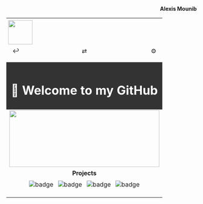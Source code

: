 <!-- Prénom à droite hors de la table -->
<p align="right"><b>Alexis Mounib</b></p>

<!-- Table principale pleine largeur possible -->
<table align="center" width="100%"">

  <!-- Icon en haut à gauche -->
  <tr>
    <td colspan="3" align="left" style="padding:5px;">
      <img src="https://raw.githubusercontent.com/zoyern/badges/main/icon.gif" height="64">
    </td>
  </tr>

  <!-- Ligne des 3 boutons, colonnes égales -->
  <tr>
    <td align="left" width="33%">
      <span style="
        padding: 4px 8px;
        border-radius: 2px;
        width: 60px;
        height: 30px;
        text-align: center;
      ">↩</span>
    </td>
    <td align="center" width="33%">
      <span style="
        padding: 4px 8px;
        border-radius: 2px;
        width: 60px;
        height: 30px;
        text-align: center;
      ">⇄</span>
    </td>
    <td align="right" width="33%">
      <span style="
        padding: 4px 8px;
        border-radius: 2px;
        width: 60px;
        height: 30px;
        text-align: center;
      ">⚙</span>
    </td>
  </tr>

  <!-- Séparateur full width -->
  <tr>
    <td colspan="3">
      <img src="https://raw.githubusercontent.com/zoyern/badges/main/sep.gif" width="100%" height="10">
    </td>
  </tr>

  <!-- Welcome message -->
  <tr>
    <td colspan="3" align="center" bgcolor="#333" style="color: #fff; font-weight: bold; padding: 10px;">
      <h1>👋 Welcome to my GitHub </h1>
    </td>
  </tr>

  <!-- Banner GIF -->
  <tr>
    <td colspan="3">
      <img src="https://raw.githubusercontent.com/zoyern/badges/main/banner.gif" width="100%" height="150px">
    </td>
  </tr>

<!-- Projects -->
<tr>
    <td align="center" colspan="3" width="100%">
      <b>Projects</b>
    </td>
</tr>
<tr>
  <td align="center" colspan="3" width="100%">
<a href="https://github.com/zoyern/42_school_projects" style="display:inline-block;margin:4px;text-decoration:none;"> <img src="https://raw.githubusercontent.com/zoyern/badges/main/42_school_projects_commits.svg?v=3" alt="badge"> </a> <a href="https://github.com/zoyern/42_school_projects" style="display:inline-block;margin:4px;text-decoration:none;"> <img src="https://raw.githubusercontent.com/zoyern/badges/main/42_school_projects_commits.svg?v=3" alt="badge"> </a> <a href="https://github.com/zoyern/42_school_projects" style="display:inline-block;margin:4px;text-decoration:none;"> <img src="https://raw.githubusercontent.com/zoyern/badges/main/42_school_projects_commits.svg?v=3" alt="badge"> </a> <a href="https://github.com/zoyern/42_school_projects" style="display:inline-block;margin:4px;text-decoration:none;"> <img src="https://raw.githubusercontent.com/zoyern/badges/main/42_school_projects_commits.svg?v=3" alt="badge"> </a>
  </td>
</tr>

  <tr>
    <td colspan="3">
      <img src="https://raw.githubusercontent.com/zoyern/badges/main/sep.gif" width="100%" height="10">
    </td>
  </tr>


</table>
